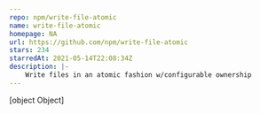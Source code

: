 ```yaml
---
repo: npm/write-file-atomic
name: write-file-atomic
homepage: NA
url: https://github.com/npm/write-file-atomic
stars: 234
starredAt: 2021-05-14T22:08:34Z
description: |-
    Write files in an atomic fashion w/configurable ownership
---
```


[object Object]
